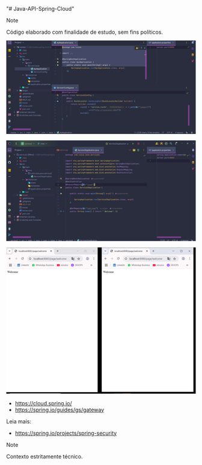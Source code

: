 "# Java-API-Spring-Cloud" 
> [!NOTE]
>
> Código elaborado com finalidade de estudo, sem fins políticos.

![Texto](img/1.png)

![Texto Alternativo](img/2.png)


![Texto Alternativo](img/3.png)
- https://cloud.spring.io/
- https://spring.io/guides/gs/gateway

Leia mais:
- https://spring.io/projects/spring-security

> [!NOTE]
> 
>  Contexto estritamente técnico.
